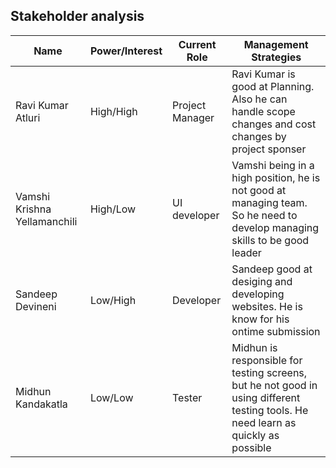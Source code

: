 
## Stakeholder analysis
Name|Power/Interest|Current Role| Management Strategies|
---|---|--|--|
Ravi Kumar Atluri	| High/High | Project Manager | Ravi Kumar is good at Planning. Also he can handle scope changes and cost changes by project sponser |
Vamshi Krishna Yellamanchili	| High/Low | UI developer | Vamshi being in a high position, he is not good at managing team. So he need to develop managing skills to be good leader |
Sandeep Devineni	| Low/High | Developer | Sandeep good at desiging and developing websites. He is know for his ontime submission |
Midhun Kandakatla| Low/Low | Tester | Midhun is responsible for testing screens, but he not good in using different testing tools. He need learn as quickly as possible |
